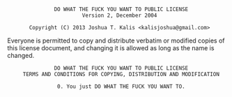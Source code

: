                    DO WHAT THE FUCK YOU WANT TO PUBLIC LICENSE
                            Version 2, December 2004

           Copyright (C) 2013 Joshua T. Kalis <kalisjoshua@gmail.com>

Everyone is permitted to copy and distribute verbatim or modified copies of this
  license document, and changing it is allowed as long as the name is changed.

                   DO WHAT THE FUCK YOU WANT TO PUBLIC LICENSE
         TERMS AND CONDITIONS FOR COPYING, DISTRIBUTION AND MODIFICATION

                    0. You just DO WHAT THE FUCK YOU WANT TO.
